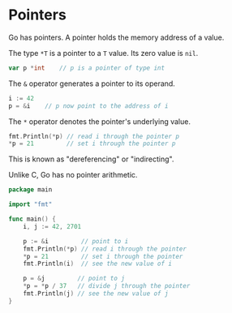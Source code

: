 # Pointers

Go has pointers. A pointer holds the memory address of a value.

The type `*T` is a pointer to a `T` value. Its zero value is `nil`.

```go
var p *int    // p is a pointer of type int
```

The `&` operator generates a pointer to its operand.

```go
i := 42
p = &i    // p now point to the address of i
```

The `*` operator denotes the pointer's underlying value.

```go
fmt.Println(*p) // read i through the pointer p
*p = 21         // set i through the pointer p
```

This is known as "dereferencing" or "indirecting".

Unlike C, Go has no pointer arithmetic.

```go
package main

import "fmt"

func main() {
	i, j := 42, 2701

	p := &i         // point to i
	fmt.Println(*p) // read i through the pointer
	*p = 21         // set i through the pointer
	fmt.Println(i)  // see the new value of i

	p = &j         // point to j
	*p = *p / 37   // divide j through the pointer
	fmt.Println(j) // see the new value of j
}
```

